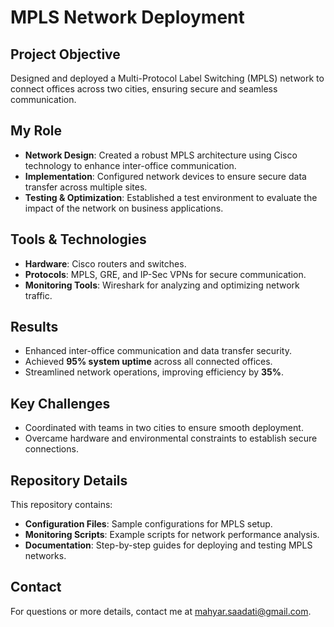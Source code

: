 # MPLS Network Deployment

## Project Objective
Designed and deployed a Multi-Protocol Label Switching (MPLS) network to connect offices across two cities, ensuring secure and seamless communication.

## My Role
- **Network Design**: Created a robust MPLS architecture using Cisco technology to enhance inter-office communication.
- **Implementation**: Configured network devices to ensure secure data transfer across multiple sites.
- **Testing & Optimization**: Established a test environment to evaluate the impact of the network on business applications.

## Tools & Technologies
- **Hardware**: Cisco routers and switches.
- **Protocols**: MPLS, GRE, and IP-Sec VPNs for secure communication.
- **Monitoring Tools**: Wireshark for analyzing and optimizing network traffic.

## Results
- Enhanced inter-office communication and data transfer security.
- Achieved **95% system uptime** across all connected offices.
- Streamlined network operations, improving efficiency by **35%**.

## Key Challenges
- Coordinated with teams in two cities to ensure smooth deployment.
- Overcame hardware and environmental constraints to establish secure connections.

## Repository Details
This repository contains:
- **Configuration Files**: Sample configurations for MPLS setup.
- **Monitoring Scripts**: Example scripts for network performance analysis.
- **Documentation**: Step-by-step guides for deploying and testing MPLS networks.

## Contact
For questions or more details, contact me at [mahyar.saadati@gmail.com](mailto:mahyar.saadati@gmail.com).
